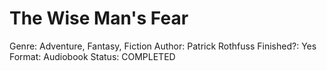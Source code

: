 # The Wise Man's Fear

Genre: Adventure, Fantasy, Fiction
Author: Patrick Rothfuss
Finished?: Yes
Format: Audiobook
Status: COMPLETED